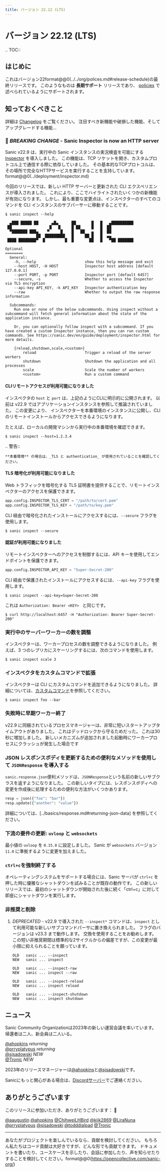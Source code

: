 ```yaml
---
title: バージョン 22.12 (LTS)
---
```


# バージョン 22.12 (LTS)

.. TOC::

## はじめに

これはバージョン22format@@0(../../org/polices.md#release-schedule)の最終リリースです。 このようなものは **長期サポート** リリースであり、 [policies](../../org/polices.md#long-term-support-v-interim-releases) で述べられているようにサポートされます。

## 知っておくべきこと

詳細は [Changelog](https://sanic.readthedocs.io/en/stable/sanic/changelog.html) をご覧ください。 注目すべき新機能や破損した機能、そしてアップグレードする機能...

### 🚨 _BREAKING CHANGE_ - Sanic Inspector is now an HTTP server

Sanic v22.9 は、実行中の Sanic インスタンスの実況検査を可能にする [Inspector](./v22.9.md#inspector) を導入しました。 この機能は、TCP ソケットを開き、カスタムプロトコル上で通信する際に依存していました。 その基本的なTCPプロトコルは、その場所で完全なHTTPサービスを実行することを支持しています。 format@@0(../deployment/inspector.md)

今回のリリースでは、新しい HTTP サーバーと更新された CLI エクスペリエンスが導入されました。 これにより、ここでハイライトされたいくつかの新機能が有効になります。 しかし、最も重要な変更点は、インスペクターのすべてのコマンドを CLI インスタンスのサブパーサーに移動することです。

```
$ sanic inspect --help                             

  ▄███ █████ ██      ▄█▄      ██       █   █   ▄██████████
 ██                 █   █     █ ██     █   █  ██
  ▀███████ ███▄    ▀     █    █   ██   ▄   █  ██
              ██  █████████   █     ██ █   █  ▄▄
 ████ ████████▀  █         █  █       ██   █   ▀██ ███████

Optional
========
  General:
    -h, --help                      show this help message and exit
    --host HOST, -H HOST            Inspector host address [default 127.0.0.1]
    --port PORT, -p PORT            Inspector port [default 6457]
    --secure, -s                    Whether to access the Inspector via TLS encryption
    --api-key API_KEY, -k API_KEY   Inspector authentication key
    --raw                           Whether to output the raw response information

  Subcommands:
    Run one or none of the below subcommands. Using inspect without a subcommand will fetch general information about the state of the application instance.
    
    Or, you can optionally follow inspect with a subcommand. If you have created a custom Inspector instance, then you can run custom commands. See https://sanic.dev/en/guide/deployment/inspector.html for more details.

    {reload,shutdown,scale,<custom>}
        reload                      Trigger a reload of the server workers
        shutdown                    Shutdown the application and all processes
        scale                       Scale the number of workers
        <custom>                    Run a custom command
```

#### CLIリモートアクセスが利用可能になりました

インスペクタの `host` と `port` は、上記のようにCLIに明示的に公開されます。 以前は v22.9 ではアプリケーションインスタンスを参照して推論されていました。 この変更により、 インスペクターを本番環境のインスタンスに公開し、CLI のリモートインストールからアクセスできるようになります。

たとえば、ローカルの開発マシンから実行中の本番環境を確認できます。

```
$ sanic inspect --host=1.2.3.4
```

.. 警告::

```
**本番環境** の場合は、_TLS と authentication_ が使用されていることを確認してください。
```

#### TLS 暗号化が利用可能になりました

Web トラフィックを暗号化する TLS 証明書を提供することで、リモートインスペクターのアクセスを保護できます。

```python
app.config.INSPECTOR_TLS_CERT = "/path/to/cert.pem"
app.config.INSPECTOR_TLS_KEY = "/path/to/key.pem"
```

CLI 経由で暗号化されたインストールにアクセスするには、`--secure` フラグを使用します。

```
$ sanic inspect --secure
```

#### 認証が利用可能になりました

リモートインスペクターへのアクセスを制御するには、API キーを使用してエンドポイントを保護できます。

```python
app.config.INSPECTOR_API_KEY = "Super-Secret-200"
```

CLI 経由で保護されたインストールにアクセスするには、`--api-key` フラグを使用します。

```
$ sanic inspect --api-key=Super-Secret-200
```

これは `Authorization: Bearer <KEY> ` と同じです。

```
$ curl http://localhost:6457 -H "Authorization: Bearer Super-Secret-200"
```

### 実行中のサーバーワーカーの数を調整

インスペクターは、ワーカープロセスの数を調整できるようになりました。 例えば、3 つのレプリカにスケーリングするには、次のコマンドを使用します。

```
$ sanic inspect scale 3
```

### インスペクタをカスタムコマンドで拡張

インスペクターは CLI にカスタムコマンドを追加できるようになりました。 詳細については、[カスタムコマンド](../deployment/inspector.md#custom-commands)を参照してください。

```
$ sanic inspect foo --bar
```

### 失敗時に早期ワーカー終了

v22.9 に同梱されているプロセスマネージャーは、非常に短いスタートアップタイムアウトがありました。 これはデッドロックから守るためだった。 これは30秒に増加しました。 新しいメカニズムが追加されました起動時にワーカープロセスにクラッシュが発生した場合です

### JSON レスポンスボディを更新するための便利なメソッドを使用して `JSONResponse` を導入する

`sanic.response.json`便利メソッドは、`JSONResponse`という名前の新しいサブクラスを返すようになりました。 この新しいタイプには、レスポンスボディへの変更を作成後に処理するための便利な方法がいくつかあります。

```python
resp = json({"foo": "bar"})
resp.update({"another": "value"})
```

詳細については、[../basics/response.md#returning-json-data] を参照してください。

### 下流の要件の更新: `uvloop` と `websockets`

最小値の `uvloop` を `0.15.0` に設定しました。 Sanic が `websockets` バージョン `11.0` に準拠するように変更を加えました。

### `ctrl+c`を強制終了する

オペレーティングシステムをサポートする場合には、Sanic サーバが `ctrl+c` を押した時に優雅なシャットダウンを試みることが既存の動作です。 この新しいリリースでは、最初のシャットダウンが開始された後に続く「ctrl+c」に対して即座にシャットダウンを実行します。

### 非推奨と削除

1. _DEPRECATED_ - v22.9 で導入された `--inspect*` コマンドは、`inspect` として利用可能な新しいサブコマンドパーサに置き換えられました。 フラグのバージョンは v23.3 まで動作します。 交換を使用することをお勧めします。 この短い非推奨期間は標準的な2サイクルからの偏差ですが、この変更が最小限に抑えられることを願っています。
   ```
   OLD   sanic ... --inspect
   NEW   sanic ... inspect

   OLD   sanic ... --inspect-raw
   NEW   sanic ... inspect --raw

   OLD   sanic ... --inspect-reload
   NEW   sanic ... inspect reload

   OLD   sanic ... --inspect-shutdown
   NEW   sanic ... inspect shutdown
   ```

## ニュース

Sanic Community Organizationは2023年の新しい運営会議を率いています。 帰還者は二人、新会員は二人いる。

[@ahopkins](https://github.com/ahopkins) _returning_ \
[@prryplatypus](https://github.com/prryplatypus) _returning_ \
[@sjsadowski](https://github.com/sjsadowski) _NEW_ \
[@Tronic](https://github.com/Tronic) _NEW_

2023年のリリースマネージャーは[@ahopkins](https://github.com/ahopkins)と[@sjsadowski](https://github.com/sjsadowski)です。

Sanicにもっと関心がある場合は、[Discordサーバー](https://discord.gg/FARQzAEMAA)でご連絡ください。

## ありがとうございます

このリリースに参加いただき、ありがとうございます： :clap:

[@aaugustin](https://github.com/aaugustin)
[@ahopkins](https://github.com/ahopkins)
[@ChihweiLHBird](https://github.com/ChihweiLHBird)
[@kijk2869](https://github.com/kijk2869)
[@LiraNuna](https://github.com/LiraNuna)
[@prryplatypus](https://github.com/prryplatypus)
[@sjsadowski](https://github.com/sjsadowski)
[@todddialpad](https://github.com/todddialpad)
[@Tronic](https://github.com/Tronic)

---

あなたがプロジェクトを楽しんでいるなら、貢献を検討してください。 もちろん私たちはコード貢献は大好きですが、どんな形でも貢献できます。 ドキュメントを書いたり、ユースケースを示したり、会話に参加したり、声を知らせたりすることを検討してください。format@@0(https://opencollective.com/sanic-org/)
